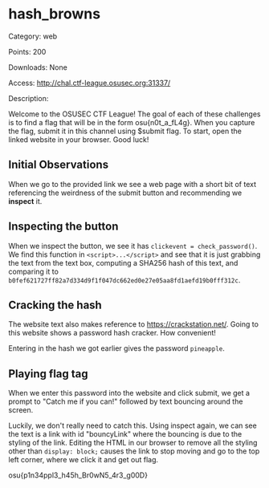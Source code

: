 # **hash_browns**
Category: web

Points: 200

Downloads: None

Access: http://chal.ctf-league.osusec.org:31337/

Description:

Welcome to the OSUSEC CTF League! The goal of each of these challenges is to find a flag that will be in the form osu{n0t_a_fL4g}. When you capture the flag, submit it in this channel using $submit flag. To start, open the linked website in your browser. Good luck!

## **Initial Observations**

When we go to the provided link we see a web page with a short bit of text referencing the weirdness of the submit button and recommending we **inspect** it.

## **Inspecting the button**

When we inspect the button, we see it has `clickevent = check_password()`. We find this function in `<script>...</script>` and see that it is just grabbing the text from the text box, computing a SHA256 hash of this text, and comparing it to `b0fef621727ff82a7d334d9f1f047dc662ed0e27e05aa8fd1aefd19b0fff312c`.

## **Cracking the hash**

The website text also makes reference to https://crackstation.net/. Going to this website shows a password hash cracker. How convenient!

Entering in the hash we got earlier gives the password `pineapple`.

## **Playing flag tag**

When we enter this password into the website and click submit, we get a prompt to "Catch me if you can!" followed by text bouncing around the screen.

Luckily, we don't really need to catch this. Using inspect again, we can see the text is a link with id "bouncyLink" where the bouncing is due to the styling of the link. Editing the HTML in our browser to remove all the styling other than `display: block;` causes the link to stop moving and go to the top left corner, where we click it and get out flag.


osu{p1n34ppl3_h45h_Br0wN5_4r3_g00D}